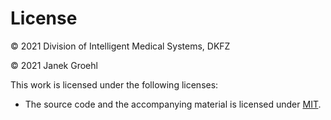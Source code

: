 # License

&copy; 2021 Division of Intelligent Medical Systems, DKFZ

&copy; 2021 Janek Groehl

This work is licensed under the following licenses:

- The source code and the accompanying material is licensed under [MIT](LICENSES/MIT.txt).